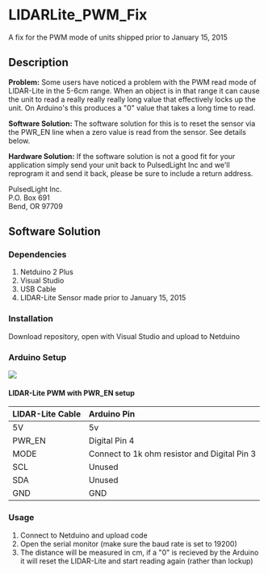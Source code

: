 # LIDARLite_PWM_Fix 
A fix for the PWM mode of units shipped prior to January 15, 2015

## Description

**Problem:** Some users have noticed a problem with the PWM read mode of LIDAR-Lite in the 5-6cm range. When an object is in that range it can cause the unit to read a really really really long value that effectively locks up the unit. On Arduino's this produces a "0" value that takes a long time to read. 

**Software Solution:** The software solution for this is to reset the sensor via the PWR_EN line when a zero value is read from the sensor. See details below. 

**Hardware Solution:** If the software solution is not a good fit for your application simply send your unit back to PulsedLight Inc and we'll reprogram it and send it back, please be sure to include a return address. 

PulsedLight Inc.    
P.O. Box 691   
Bend, OR 97709

## Software Solution

### Dependencies
1. Netduino 2 Plus
2. Visual Studio
3. USB Cable
4. LIDAR-Lite Sensor made prior to January 15, 2015

### Installation
Download repository, open with Visual Studio and upload to Netduino

### Arduino Setup

![](http://pulsedlight3d.net/assets.pl3d/llpwmfix.jpg)

#### LIDAR-Lite PWM with PWR_EN setup

LIDAR-Lite Cable|Arduino Pin
:---|:---
5V|5v
PWR_EN|Digital Pin 4
MODE|Connect to 1k ohm resistor and Digital Pin 3
SCL|Unused
SDA|Unused
GND|GND

### Usage
1. Connect to Netduino and upload code
2. Open the serial monitor (make sure the baud rate is set to 19200)
3. The distance will be measured in cm, if a "0" is recieved by the Arduino it will reset the LIDAR-Lite and start reading again (rather than lockup)

